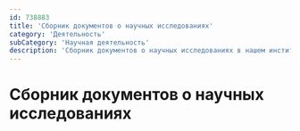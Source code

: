 ```yaml
---
id: 738883
title: 'Сборник документов о научных исследованиях'
category: 'Деятельность'
subCategory: 'Научная деятельность'
description: 'Сборник документов о научных исследованиях в нашем институте'
---
```


# Сборник документов о научных исследованиях
